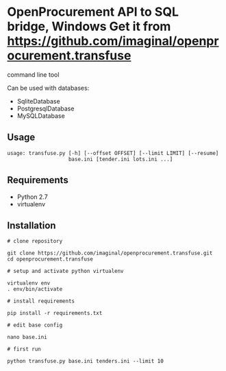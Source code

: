 OpenProcurement API to SQL bridge, Windows
Get it from https://github.com/imaginal/openprocurement.transfuse
==========

command line tool

Can be used with databases:
* SqliteDatabase
* PostgresqlDatabase
* MySQLDatabase

Usage
----------

    usage: transfuse.py [-h] [--offset OFFSET] [--limit LIMIT] [--resume]
                        base.ini [tender.ini lots.ini ...]


Requirements
----------

* Python 2.7
* virtualenv


Installation
----------

    # clone repository

    git clone https://github.com/imaginal/openprocurement.transfuse.git
    cd openprocurement.transfuse

    # setup and activate python virtualenv

    virtualenv env
    . env/bin/activate

    # install requirements

    pip install -r requirements.txt

    # edit base config

    nano base.ini

    # first run

    python transfuse.py base.ini tenders.ini --limit 10

